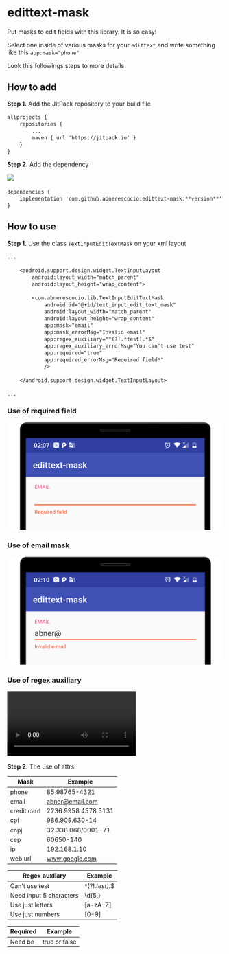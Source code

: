 # edittext-mask
Put masks to edit fields with this library. It is so easy!

Select one inside of various masks for your `edittext` and write something like this `app:mask="phone"`

Look this followings steps to more details

## How to add ##

**Step 1.** Add the JitPack repository to your build file

```
allprojects {
    repositories {
        ...
        maven { url 'https://jitpack.io' }
    }
}
```

**Step 2.** Add the dependency 

[![](https://jitpack.io/v/abnerescocio/edittext-mask.svg)](https://jitpack.io/#abnerescocio/edittext-mask)

```
dependencies {
    implementation 'com.github.abnerescocio:edittext-mask:**version**'
}
```

## How to use ##

**Step 1.** Use the class `TextInputEditTextMask` on your xml layout

```
...

    <android.support.design.widget.TextInputLayout
        android:layout_width="match_parent"
        android:layout_height="wrap_content">

        <com.abnerescocio.lib.TextInputEditTextMask
            android:id="@+id/text_input_edit_text_mask"
            android:layout_width="match_parent"
            android:layout_height="wrap_content"
            app:mask="email"
            app:mask_errorMsg="Invalid email"
            app:regex_auxiliary="^(?!.*test).*$"
            app:regex_auxiliary_errorMsg="You can't use test"
            app:required="true"
            app:required_errorMsg="Required field*"
            />

    </android.support.design.widget.TextInputLayout>

...
```
### Use of required field
![screenshot1](https://github.com/abnerescocio/edittext-mask/blob/alpha/screenshot_1.png)

### Use of email mask
![screenshot2](https://github.com/abnerescocio/edittext-mask/blob/alpha/screenshot_2.png)

### Use of regex auxiliary
![screenshot3](https://github.com/abnerescocio/edittext-mask/blob/alpha/screenshot_3.mp4)

**Step 2.** The use of attrs

Mask | Example
------------ | -------------
phone | 85 98765-4321
email | abner@email.com
credit card | 2236 9958 4578 5131
cpf | 986.909.630-14
cnpj | 32.338.068/0001-71
cep | 60650-140
ip | 192.168.1.10
web url | www.google.com

Regex auxliary | Example
------------ | -------------
Can't use test | ^(?!.*test).*$
Need input 5 characters | \\d{5,}
Use just letters | [a-zA-Z]
Use just numbers | [0-9]

Required | Example
------------ | -------------
Need be | true or false
